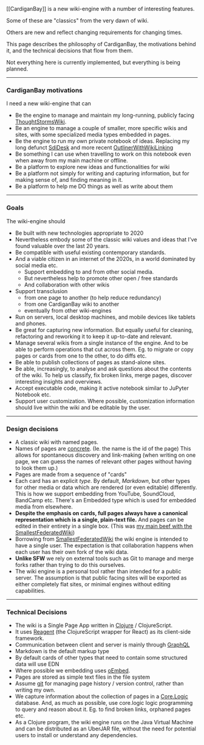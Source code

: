 [[CardiganBay]] is a new wiki-engine with a number of interesting features.

Some of these are "classics" from the very dawn of wiki.

Others are new and reflect changing requirements for changing times.

This page describes the philosophy of CardiganBay, the motivations behind it, and the technical decisions that flow from them.

Not everything here is currently implemented, but everything is being planned.

----

### CardiganBay motivations


I need a new wiki-engine that can 
* Be the engine to manage and maintain my long-running, publicly facing [ThoughtStormsWiki](http://thoughtstorms.info/view/ThoughtStorms).
* Be an engine to manage a couple of smaller, more specific wikis and sites, with some specialized media types embedded in pages. 
* Be the engine to run my own private notebook of ideas. Replacing my long defunct [SdiDesk](http://thoughtstorms.info/view/SdiDesk) and more recent [OutlinerWithWikiLinking](http://thoughtstorms.info/view/OutlinerWithWikiLinking)
* Be something I can use when travelling to work on this notebook even when away from my main machine or offline.
* Be a platform to explore new ideas and functionalities for wiki
* Be a platform not simply for writing and capturing information, but for making sense of, and finding meaning in it.
* Be a platform to help me DO things as well as write about them
 
----

### Goals

The wiki-engine should

* Be built with new technologies appropriate to 2020
* Nevertheless embody some of the classic wiki values and ideas that I've found valuable over the last 20 years.
* Be compatible with useful existing contemporary standards. 
* And a viable citizen in an internet of the 2020s, in a world dominated by social media etc.
  * Support embedding to and from other social media.
  * But nevertheless help to promote other open / free standards
  * And collaboration with other wikis
* Support transclusion
  * from one page to another (to help reduce redundancy)
  * from one CardiganBay wiki to another
  * eventually from other wiki-engines 
* Run on servers, local desktop machines, and mobile devices like tablets and phones. 
* Be great for capturing new information. But equally useful for cleaning, refactoring and reworking it to keep it up-to-date and relevant. 
* Manage several wikis from a single instance of the engine. And to be able to perform operations that cut across them. Eg. to migrate or copy pages or cards from one to the other, to do diffs etc.
* Be able to publish collections of pages as stand-alone sites.
* Be able, increasingly, to analyse and ask questions about the contents of the wiki. To help us classify, fix broken links, merge pages, discover interesting insights and overviews.
* Accept executable code, making it active notebook similar to JuPyter Notebook etc.
* Support user customization. Where possible, customization information should live within the wiki and be editable by the user.

----

### Design decisions

* A classic wiki with named pages.
* Names of pages are [concrete](http://thoughtstorms.info/view/ConcretePageNames). (Ie. the name is the id of the page) This allows for spontaneous discovery and link-making (when writing on one page, we can guess the names of relevant other pages without having to look them up.)
* Pages are made from a sequence of "cards"
* Each card has an explicit *type*. By default, *Markdown*, but other types for other media or data which are rendered (or even editable) differently. This is how we support embedding from YouTube, SoundCloud, BandCamp etc. There's an Embedded type which is used for embedded media from elsewhere.
* **Despite the emphasis on cards, full pages always have a canonical representation which is a single, plain-text file.** And pages can be edited in their entirety in a single box. (This was [my main beef with the SmallestFederatedWiki](http://thoughtstorms.info/view/LeavingTheSFW))
* Borrowing from [SmallestFederatedWiki](http://fed.wiki.org/view/welcome-visitors) the wiki engine is intended to have a single user. The expectation is that collaboration happens when each user has their own fork of the wiki data. 
* **Unlike SFW** we rely on external tools such as Git to manage and merge forks rather than trying to do this ourselves.
* The wiki engine is a personal tool rather than intended for a public server. The assumption is that public facing sites will be exported as either completely flat sites, or minimal engines without editing capabilities.

----

### Technical Decisions

* The wiki is a Single Page App written in [Clojure](https://clojure.org/) / ClojureScript. 
* It uses [Reagent](https://reagent-project.github.io/) (the ClojureScript wrapper for React) as its client-side framework.
* Communication between client and server is mainly through [GraphQL](https://graphql.org/)
* Markdown is the default markup type
* By default cards of other types that need to contain some structured data will use EDN
* Where possible we embedding uses [oEmbed](https://oembed.com/).
* Pages are stored as simple text files in the file system
* Assume [git](https://git-scm.com/) for managing page history / version control, rather than writing my own.
* We capture information about the collection of pages in a [Core.Logic](https://github.com/clojure/core.logic) database. And, as much as possible, use core.logic logic programming to query and reason about it. Eg. to find broken links, orphaned pages etc.
* As a Clojure program, the wiki engine runs on the Java Virtual Machine and can be distributed as an UberJAR file, without the need for potential users to install or understand any dependencies.

